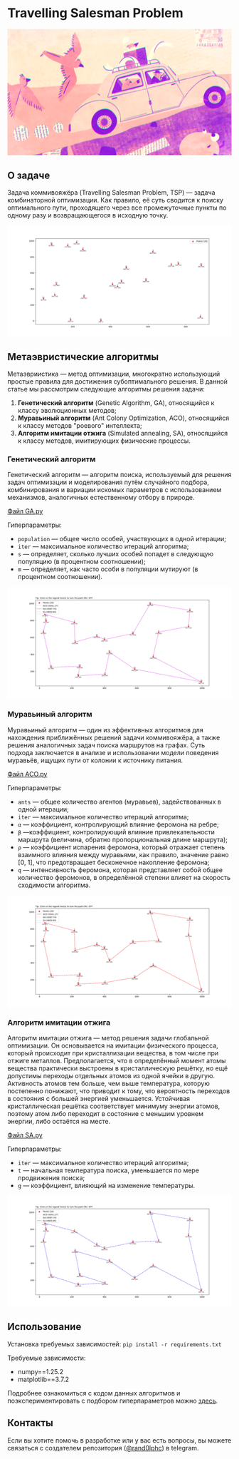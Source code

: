 # Travelling Salesman Problem

![Обложка](img/cover.png)

## О задаче
Задача коммивояжёра (Travelling Salesman Problem, TSP) — задача комбинаторной оптимизации. Как правило, её суть сводится к поиску оптимального пути, проходящего через все промежуточные пункты по одному разу и возвращающегося в исходную точку.

![Пример разбросанных по полотну точек (сгенерированная задача)](img/tsp20_points.png)

## Метаэвристические алгоритмы
Метаэвриистика — метод оптимизации, многократно использующий простые правила для достижения субоптимального решения. В данной статье мы рассмотрим следующие алгоритмы решения задачи:
1. **Генетический алгоритм** (Genetic Algorithm, GA), относящийся к
классу эволюционных методов;
2. **Муравьиный алгоритм** (Ant Colony Optimization, ACO), относящийся
к классу методов "роевого" интеллекта;
3. **Алгоритм имитации отжига** (Simulated annealing, SA), относящийся к
классу методов, имитирующих физические процессы.

### Генетический алгоритм
Генетический алгоритм — алгоритм поиска, используемый для решения задач оптимизации и моделирования путём случайного подбора, комбинирования и вариации искомых параметров с использованием механизмов, аналогичных естественному отбору в природе.

[Файл GA.py](problem/algorithms/GA.py)

Гиперпараметры:
* ```population``` — общее число особей, участвующих в одной итерации;
* ```iter``` — максимальное количество итераций алгоритма;
* ```s``` — определяет, сколько лучших особей попадет в следующую популяцию (в процентном соотношении);
* ```m``` — определяет, как часто особи в популяции мутируют (в процентном соотношении).

![Пример работы генетического алгоритма (20 точек)](img/tsp20_ga.png)

### Муравьиный алгоритм
Муравьиный алгоритм — один из эффективных алгоритмов для нахождения приближённых решений задачи коммивояжёра, а также решения аналогичных задач поиска маршрутов на графах. Суть подхода заключается в анализе и использовании модели поведения муравьёв, ищущих пути от колонии к источнику питания.

[Файл ACO.py](problem/algorithms/ACO.py)

Гиперпараметры:
* ```ants``` — общее количество агентов (муравьев), задействованных в одной итерации;
* ```iter``` — максимальное количество итераций алгоритма;
* ```α``` — коэффициент, контролирующий влияние феромона на ребре;
* ```β``` —коэффициент, контролирующий влияние привлекательности маршрута (величина, обратно пропорциональная длине маршрута);
* ```ρ``` — коэффициент испарения феромона, который отражает степень взаимного влияния между муравьями, как правило, значение равно [0, 1], что предотвращает бесконечное накопление феромона;
* ```q``` — интенсивность феромона, которая представляет собой общее количество феромонов, в определённой степени влияет на скорость сходимости алгоритма.

![Пример работы муравьиного алгоритма (20 точек)](img/tsp20_aco.png)

### Алгоритм имитации отжига
Алгоритм имитации отжига — метод решения задачи глобальной оптимизации. Он основывается на имитации физического процесса, который происходит при кристаллизации вещества, в том числе при отжиге металлов. Предполагается, что в определённый момент атомы вещества практически выстроены в кристаллическую решётку, но ещё допустимы переходы отдельных атомов из одной ячейки в другую. Активность атомов тем больше, чем выше температура, которую постепенно понижают, что приводит к тому, что вероятность переходов в состояния с большей энергией уменьшается. Устойчивая кристаллическая решётка соответствует минимуму энергии атомов, поэтому атом либо переходит в состояние с меньшим уровнем энергии, либо остаётся на месте.

[Файл SA.py](problem/algorithms/SA.py)

Гиперпараметры:
* ```iter``` — максимальное количество итераций алгоритма;
* ```t``` — начальная температура поиска, уменьшается по мере продвижения поиска;
* ```g``` — коэффициент, влияющий на изменение температуры.


![Пример работы алгоритма имитации отжига (20 точек)](img/tsp20_sa.png)

## Использование

Установка требуемых зависимостей:
```pip install -r requirements.txt```

Требуемые зависимости:
* numpy==1.25.2
* matplotlib==3.7.2

Подробнее ознакомиться с кодом данных алгоритмов и поэкспериментировать с подбором гиперпараметров можно [здесь](problem/usage.py).

## Контакты
Если вы хотите помочь в разработке или у вас есть вопросы, вы можете связаться с создателем репозитория ([@rand0lphc](https://t.me/rand0lphc)) в telegram.
